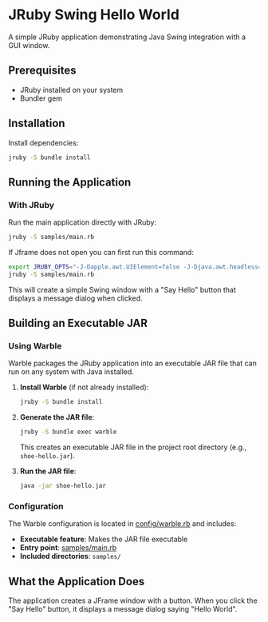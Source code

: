 # JRuby Swing Hello World

A simple JRuby application demonstrating Java Swing integration with a GUI window.

## Prerequisites

- JRuby installed on your system
- Bundler gem

## Installation

Install dependencies:

```bash
jruby -S bundle install
```

## Running the Application

### With JRuby

Run the main application directly with JRuby:

```bash
jruby -S samples/main.rb
```

If Jframe does not open you can first run this command:
```bash
export JRUBY_OPTS="-J-Dapple.awt.UIElement=false -J-Djava.awt.headless=false"
jruby -S samples/main.rb
```

This will create a simple Swing window with a "Say Hello" button that displays a message dialog when clicked.

## Building an Executable JAR

### Using Warble

Warble packages the JRuby application into an executable JAR file that can run on any system with Java installed.

1. **Install Warble** (if not already installed):
   ```bash
   jruby -S bundle install
   ```

2. **Generate the JAR file**:
   ```bash
   jruby -S bundle exec warble
   ```

   This creates an executable JAR file in the project root directory (e.g., `shoe-hello.jar`).

3. **Run the JAR file**:
   ```bash
   java -jar shoe-hello.jar
   ```

### Configuration

The Warble configuration is located in [config/warble.rb](config/warble.rb) and includes:

- **Executable feature**: Makes the JAR file executable
- **Entry point**: [samples/main.rb](samples/main.rb)
- **Included directories**: `samples/`

## What the Application Does

The application creates a JFrame window with a button. When you click the "Say Hello" button, it displays a message dialog saying "Hello World".
